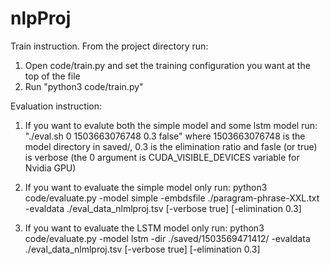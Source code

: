 # nlpProj
Train instruction. From the project directory run:

1. Open code/train.py and set the training configuration you want at the top of the file
2. Run "python3 code/train.py"

Evaluation instruction:
1. If you want to evalute both the simple model and some lstm model run:
	"./eval.sh 0 1503663076748 0.3 false"
	where 1503663076748 is the model directory in saved/, 0.3 is the elimination ratio and fasle (or true) is verbose (the 0 argument is CUDA_VISIBLE_DEVICES variable for Nvidia GPU)

2. If you want to evaluate the simple model only run:
	python3 code/evaluate.py -model simple -embdsfile ./paragram-phrase-XXL.txt -evaldata ./eval_data_nlmlproj.tsv [-verbose true] [-elimination 0.3]

3. If you want to evaluate the LSTM model only run:
	python3 code/evaluate.py -model lstm -dir ./saved/1503569471412/ -evaldata ./eval_data_nlmlproj.tsv [-verbose true] [-elimination 0.3]
